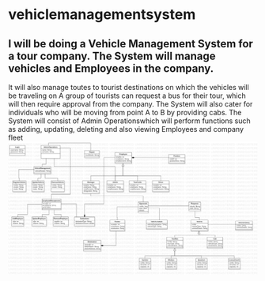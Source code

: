 # vehiclemanagementsystem
## I will be doing a Vehicle Management System for a tour company. The System will manage vehicles and Employees in the company.
It will also manage toutes to tourist destinations on which the vehicles will be traveling on
A group of tourists can request a bus for their tour, which will then require approval from the company.
The System will also cater for individuals who will be moving from point A to B by providing cabs. 
The System will consist of Admin Operationswhich will perform functions such as adding, updating,
deleting and also viewing Employees and company fleet 
![](images/Main.png)
